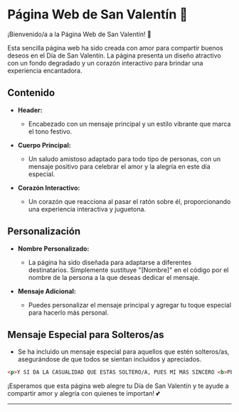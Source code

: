 # Página Web de San Valentín 💖

¡Bienvenido/a a la Página Web de San Valentín! 🌹

Esta sencilla página web ha sido creada con amor para compartir buenos deseos en el Día de San Valentín. La página presenta un diseño atractivo con un fondo degradado y un corazón interactivo para brindar una experiencia encantadora.

## Contenido

- **Header:**
  - Encabezado con un mensaje principal y un estilo vibrante que marca el tono festivo.

- **Cuerpo Principal:**
  - Un saludo amistoso adaptado para todo tipo de personas, con un mensaje positivo para celebrar el amor y la alegría en este día especial.

- **Corazón Interactivo:**
  - Un corazón que reacciona al pasar el ratón sobre él, proporcionando una experiencia interactiva y juguetona.

## Personalización

- **Nombre Personalizado:**
  - La página ha sido diseñada para adaptarse a diferentes destinatarios. Simplemente sustituye "[Nombre]" en el código por el nombre de la persona a la que deseas dedicar el mensaje.

- **Mensaje Adicional:**
  - Puedes personalizar el mensaje principal y agregar tu toque especial para hacerlo más personal.

## Mensaje Especial para Solteros/as

- Se ha incluido un mensaje especial para aquellos que estén solteros/as, asegurándose de que todos se sientan incluidos y apreciados.

```html
<p>Y SI DA LA CASUALIDAD QUE ESTÁS SOLTERO/A, PUES MI MÁS SINCERO <b>PÉSAME</b></p>
```

¡Esperamos que esta página web alegre tu Día de San Valentín y te ayude a compartir amor y alegría con quienes te importan! 💕

---

